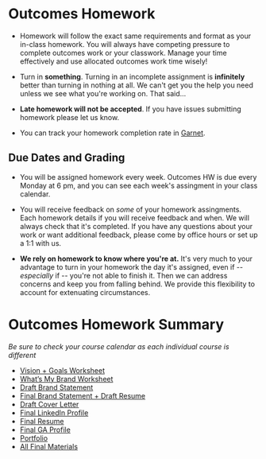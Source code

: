 # Outcomes Homework

- Homework will follow the exact same requirements and format as your in-class homework. You will always have competing pressure to complete outcomes work or your classwork. Manage your time effectively and use allocated outcomes work time wisely! 

- Turn in **something**. Turning in an incomplete assignment is **infinitely** better than turning in nothing at all. We can't get you the help you need unless we see what you're working on. That said...

- **Late homework will not be accepted**. If you have issues submitting homework please let us know.

- You can track your homework completion rate in [Garnet](http://garnet.wdidc.org).

## Due Dates and Grading

- You will be assigned homework every week. Outcomes HW is due every Monday at 6 pm, and you can see each week's assingment in your class calendar. 

- You will receive feedback on *some* of your homework assingments. Each homework details if you will receive feedback and when. We will always check that it's completed. If you have any questions about your work or want additional feedback, please come by office hours or set up a 1:1 with us. 

- **We rely on homework to know where you're at.** It's very much to your advantage to turn in your homework the day it's assigned, even if -- *especially* if -- you're not able to finish it. Then we can address concerns and keep you from falling behind. We provide this flexibility to account for extenuating circumstances.

# Outcomes Homework Summary 
*Be sure to check your course calendar as each individual course is different*

- [Vision + Goals Worksheet](https://github.com/ga-dc/outcomes/blob/master/roadmap/week02/HWWeek2.md)
- [What’s My Brand Worksheet](https://github.com/ga-dc/outcomes/blob/master/roadmap/week03/HWWeek3.md)
- [Draft Brand Statement](https://github.com/ga-dc/outcomes/blob/master/roadmap/week05/HWweek5.md)
- [Final Brand Statement + Draft Resume](https://github.com/ga-dc/outcomes/blob/master/roadmap/week06/HWweek6.md)
- [Draft Cover Letter](https://github.com/ga-dc-outcomes/cover-letter)
- [Final LinkedIn Profile](https://github.com/ga-dc/outcomes/blob/master/roadmap/week07/HWWeek7.md)
- [Final Resume](https://github.com/ga-dc/outcomes/blob/master/roadmap/week08/HWweek8.md)
- [Final GA Profile](https://github.com/ga-dc/outcomes/blob/master/roadmap/week10/HWweek10.md)
- [Portfolio](https://github.com/ga-dc-outcomes/portfolio)
- [All Final Materials](https://github.com/ga-dc-outcomes/final-materials) 


